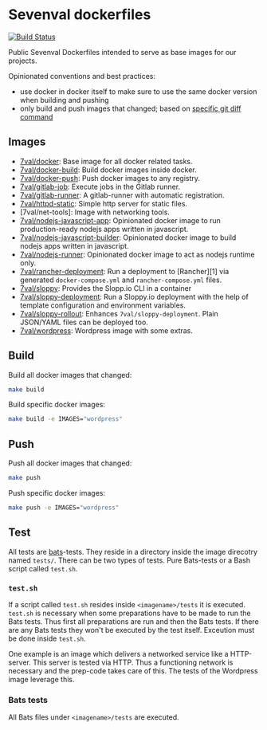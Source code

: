 # Sevenval dockerfiles

[![Build Status](https://travis-ci.org/sevenval/dockerfiles.svg?branch=master)](https://travis-ci.org/sevenval/dockerfiles)

Public Sevenval Dockerfiles intended to serve as base images for our projects.

Opinionated conventions and best practices:
- use docker in docker itself to make sure to use the same docker version when building and pushing
- only build and push images that changed; based on [specific git diff command][0]

## Images

* [7val/docker]: Base image for all docker related tasks.
* [7val/docker-build]: Build docker images inside docker.
* [7val/docker-push]: Push docker images to any registry.
* [7val/gitlab-job]: Execute jobs in the Gitlab runner.
* [7val/gitlab-runner]: A gitlab-runner with automatic registration.
* [7val/httpd-static]: Simple http server for static files.
* [7val/net-tools]: Image with networking tools.
* [7val/nodejs-javascript-app]: Opinionated docker image to run production-ready
  nodejs apps written in javascript.
* [7val/nodejs-javascript-builder]: Opinionated docker image to build nodejs
  apps written in javascript.
* [7val/nodejs-runner]: Opinionated docker image to act as nodejs runtime only.
* [7val/rancher-deployment]: Run a deployment to [Rancher][1] via generated
  `docker-compose.yml` and `rancher-compose.yml` files.
* [7val/sloppy]: Provides the Slopp.io CLI in a container
* [7val/sloppy-deployment]: Run a Sloppy.io deployment with the help of template
  configuration and environment variables.
* [7val/sloppy-rollout]: Enhances `7val/sloppy-deployment`. Plain JSON/YAML
  files can be deployed too.
* [7val/wordpress]: Wordpress image with some extras.

## Build

Build all docker images that changed:
```bash
make build
```

Build specific docker images:
```bash
make build -e IMAGES="wordpress"
```

## Push

Push all docker images that changed:
```bash
make push
```

Push specific docker images:
```bash
make push -e IMAGES="wordpress"
```

## Test

All tests are
[bats](https://github.com/bats-core/bats-core)-tests. They reside in a directory
inside the image direcotry named `tests/`. There can be two types of
tests. Pure Bats-tests or a Bash script called `test.sh`.

### `test.sh`

If a script called `test.sh` resides inside `<imagename>/tests` it is executed.
`test.sh` is necessary when some preparations have to be made to run the Bats
tests. Thus first all preparations are run and then the Bats tests.
If there are any Bats tests they won't be executed by the test itself. Exceution
must be done inside `test.sh`.

One example is an image which delivers a networked service like a HTTP-server.
This server is tested via HTTP. Thus a functioning network is necessary and the
prep-code takes care of this. The tests of the Wordpress image leverage this.

### Bats tests

All Bats files under `<imagename>/tests` are executed.


[0]: https://github.com/sevenval/dockerfiles/blob/74ece293784680f18c89d4955a0881f93fd791f6/docker-build/run.sh#L8
[7val/docker]: https://cloud.docker.com/u/7val/repository/docker/7val/docker
[7val/docker-build]: https://cloud.docker.com/u/7val/repository/docker/7val/docker-build
[7val/docker-push]: https://cloud.docker.com/u/7val/repository/docker/7val/docker-push
[7val/gitlab-job]: https://cloud.docker.com/u/7val/repository/docker/7val/gitlab-job
[7val/gitlab-runner]: https://cloud.docker.com/u/7val/repository/docker/7val/gitlab-runner
[7val/httpd-static]: https://cloud.docker.com/u/7val/repository/docker/7val/httpd-static
[7val/nodejs-javascript-app]: https://cloud.docker.com/u/7val/repository/docker/7val/nodejs-javascript-app
[7val/nodejs-javascript-builder]: https://cloud.docker.com/u/7val/repository/docker/7val/nodejs-javascript-builder
[7val/nodejs-runner]: https://cloud.docker.com/u/7val/repository/docker/7val/nodejs-runner
[7val/rancher-deployment]: https://cloud.docker.com/u/7val/repository/docker/7val/rancher-deployment
[7val/sloppy]: https://cloud.docker.com/u/7val/repository/docker/7val/sloppy
[7val/sloppy-deployment]: https://cloud.docker.com/u/7val/repository/docker/7val/sloppy-deployment
[7val/wordpress]: https://cloud.docker.com/u/7val/repository/docker/7val/wordpress
[7val/sloppy-rollout]: https://cloud.docker.com/u/7val/repository/docker/7val/sloppy-rollout

